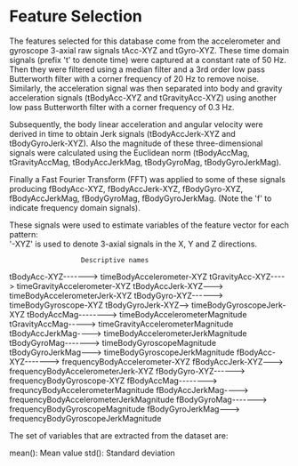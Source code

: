Feature Selection 
=================

The features selected for this database come from the accelerometer and gyroscope 3-axial raw signals tAcc-XYZ and tGyro-XYZ. These time domain signals (prefix 't' to denote time) were captured at a constant rate of 50 Hz. Then they were filtered using a median filter and a 3rd order low pass Butterworth filter with a corner frequency of 20 Hz to remove noise. Similarly, the acceleration signal was then separated into body and gravity acceleration signals (tBodyAcc-XYZ and tGravityAcc-XYZ) using another low pass Butterworth filter with a corner frequency of 0.3 Hz. 

Subsequently, the body linear acceleration and angular velocity were derived in time to obtain Jerk signals (tBodyAccJerk-XYZ and tBodyGyroJerk-XYZ). Also the magnitude of these three-dimensional signals were calculated using the Euclidean norm (tBodyAccMag, tGravityAccMag, tBodyAccJerkMag, tBodyGyroMag, tBodyGyroJerkMag). 

Finally a Fast Fourier Transform (FFT) was applied to some of these signals producing fBodyAcc-XYZ, fBodyAccJerk-XYZ, fBodyGyro-XYZ, fBodyAccJerkMag, fBodyGyroMag, fBodyGyroJerkMag. (Note the 'f' to indicate frequency domain signals). 

These signals were used to estimate variables of the feature vector for each pattern:  
'-XYZ' is used to denote 3-axial signals in the X, Y and Z directions.


                      Descriptive names    
tBodyAcc-XYZ-------> timeBodyAccelerometer-XYZ
tGravityAcc-XYZ----> timeGravityAccelerometer-XYZ
tBodyAccJerk-XYZ---> timeBodyAccelerometerJerk-XYZ
tBodyGyro-XYZ------> timeBodyGyroscope-XYZ
tBodyGyroJerk-XYZ--> timeBodyGyroscopeJerk-XYZ
tBodyAccMag--------> timeBodyAccelerometerMagnitude
tGravityAccMag-----> timeGravityAccelerometerMagnitude
tBodyAccJerkMag----> timeBodyAccelerometerJerkMagnitude
tBodyGyroMag-------> timeBodyGyroscopeMagnitude
tBodyGyroJerkMag---> timeBodyGyroscopeJerkMagnitude
fBodyAcc-XYZ-------> frequencyBodyAccelerometer-XYZ
fBodyAccJerk-XYZ---> frequencyBodyAccelerometerJerk-XYZ
fBodyGyro-XYZ------> frequencyBodyGyroscope-XYZ
fBodyAccMag--------> frequncyBodyAccelerometerMagnitude
fBodyAccJerkMag----> frequencyBodyAccelerometerJerkMagnitude
fBodyGyroMag-------> frequencyBodyGyroscopeMagnitude
fBodyGyroJerkMag---> frequencyBodyGyroscopeJerkMagnitude

The set of variables that are extracted from the dataset are: 

mean(): Mean value
std(): Standard deviation


